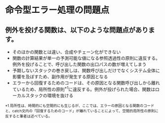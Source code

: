 # 命令型エラー処理の問題点
## 例外を投げる関数は、以下のような問題点があります。

- そのほかの関数とは違い、合成やチェーン化ができない
- 関数の計算結果が単一の予測可能な値になる参照透過性の原則に違反する。例外を投げることで、呼び出した関数の出口パスの数が増えてしまう
- 予期しないスタックの巻き戻しは、関数呼び出しだけでなくシステム全体に影響を及ぼすため、副作用が発生する原因となる
- エラーから回復するためのコードは、その原因となる関数呼び出しから離れているため、局所性の原則<sup>*1</sup>に違反する。例外が投げられた場合、関数はローカルスタックの環境を抜ける

<sup>\*1 局所性は、時間的にも空間的にも生じるが、ここでは、エラーの原因となる関数のコードと、catch文内の「回復するためのコード」が離れていることによって、空間的局所性の原則に反すると筆者は述べている。</sup>
